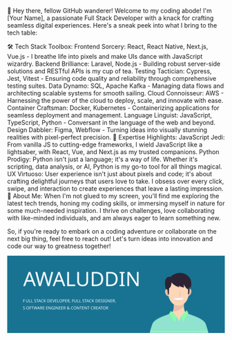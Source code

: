 👋 Hey there, fellow GitHub wanderer! Welcome to my coding abode! I'm [Your Name], a passionate Full Stack Developer with a knack for crafting seamless digital experiences. Here's a sneak peek into what I bring to the tech table:

🛠️ Tech Stack Toolbox:
Frontend Sorcery: React, React Native, Next.js, Vue.js - I breathe life into pixels and make UIs dance with JavaScript wizardry.
Backend Brilliance: Laravel, Node.js - Building robust server-side solutions and RESTful APIs is my cup of tea.
Testing Tactician: Cypress, Jest, Vitest - Ensuring code quality and reliability through comprehensive testing suites.
Data Dynamo: SQL, Apache Kafka - Managing data flows and architecting scalable systems for smooth sailing.
Cloud Connoisseur: AWS - Harnessing the power of the cloud to deploy, scale, and innovate with ease.
Container Craftsman: Docker, Kubernetes - Containerizing applications for seamless deployment and management.
Language Linguist: JavaScript, TypeScript, Python - Conversant in the language of the web and beyond.
Design Dabbler: Figma, Webflow - Turning ideas into visually stunning realities with pixel-perfect precision.
💼 Expertise Highlights:
JavaScript Jedi: From vanilla JS to cutting-edge frameworks, I wield JavaScript like a lightsaber, with React, Vue, and Next.js as my trusted companions.
Python Prodigy: Python isn't just a language; it's a way of life. Whether it's scripting, data analysis, or AI, Python is my go-to tool for all things magical.
UX Virtuoso: User experience isn't just about pixels and code; it's about crafting delightful journeys that users love to take. I obsess over every click, swipe, and interaction to create experiences that leave a lasting impression.
🚀 About Me:
When I'm not glued to my screen, you'll find me exploring the latest tech trends, honing my coding skills, or immersing myself in nature for some much-needed inspiration. I thrive on challenges, love collaborating with like-minded individuals, and am always eager to learn something new.

So, if you're ready to embark on a coding adventure or collaborate on the next big thing, feel free to reach out! Let's turn ideas into innovation and code our way to greatness together!

![alt text](https://github.com/Awaluddin0001/Awaluddin0001/blob/main/github-banner-profile.svg)

